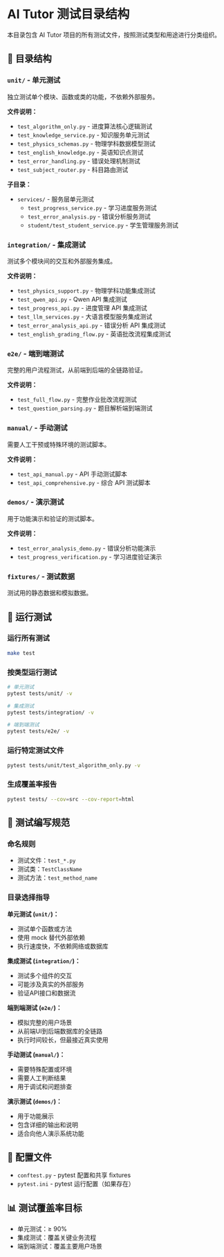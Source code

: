 # AI Tutor 测试目录结构

本目录包含 AI Tutor 项目的所有测试文件，按照测试类型和用途进行分类组织。

## 📁 目录结构

### `unit/` - 单元测试
独立测试单个模块、函数或类的功能，不依赖外部服务。

**文件说明：**
- `test_algorithm_only.py` - 进度算法核心逻辑测试
- `test_knowledge_service.py` - 知识服务单元测试
- `test_physics_schemas.py` - 物理学科数据模型测试
- `test_english_knowledge.py` - 英语知识点测试
- `test_error_handling.py` - 错误处理机制测试
- `test_subject_router.py` - 科目路由测试

**子目录：**
- `services/` - 服务层单元测试
  - `test_progress_service.py` - 学习进度服务测试
  - `test_error_analysis.py` - 错误分析服务测试
  - `student/test_student_service.py` - 学生管理服务测试

### `integration/` - 集成测试
测试多个模块间的交互和外部服务集成。

**文件说明：**
- `test_physics_support.py` - 物理学科功能集成测试
- `test_qwen_api.py` - Qwen API 集成测试
- `test_progress_api.py` - 进度管理 API 集成测试
- `test_llm_services.py` - 大语言模型服务集成测试
- `test_error_analysis_api.py` - 错误分析 API 集成测试
- `test_english_grading_flow.py` - 英语批改流程集成测试

### `e2e/` - 端到端测试
完整的用户流程测试，从前端到后端的全链路验证。

**文件说明：**
- `test_full_flow.py` - 完整作业批改流程测试
- `test_question_parsing.py` - 题目解析端到端测试

### `manual/` - 手动测试
需要人工干预或特殊环境的测试脚本。

**文件说明：**
- `test_api_manual.py` - API 手动测试脚本
- `test_api_comprehensive.py` - 综合 API 测试脚本

### `demos/` - 演示测试
用于功能演示和验证的测试脚本。

**文件说明：**
- `test_error_analysis_demo.py` - 错误分析功能演示
- `test_progress_verification.py` - 学习进度验证演示

### `fixtures/` - 测试数据
测试用的静态数据和模拟数据。

## 🚀 运行测试

### 运行所有测试
```bash
make test
```

### 按类型运行测试
```bash
# 单元测试
pytest tests/unit/ -v

# 集成测试
pytest tests/integration/ -v

# 端到端测试
pytest tests/e2e/ -v
```

### 运行特定测试文件
```bash
pytest tests/unit/test_algorithm_only.py -v
```

### 生成覆盖率报告
```bash
pytest tests/ --cov=src --cov-report=html
```

## 📝 测试编写规范

### 命名规则
- 测试文件：`test_*.py`
- 测试类：`TestClassName`
- 测试方法：`test_method_name`

### 目录选择指导

**单元测试 (`unit/`)：**
- 测试单个函数或方法
- 使用 mock 替代外部依赖
- 执行速度快，不依赖网络或数据库

**集成测试 (`integration/`)：**
- 测试多个组件的交互
- 可能涉及真实的外部服务
- 验证API接口和数据流

**端到端测试 (`e2e/`)：**
- 模拟完整的用户场景
- 从前端UI到后端数据库的全链路
- 执行时间较长，但最接近真实使用

**手动测试 (`manual/`)：**
- 需要特殊配置或环境
- 需要人工判断结果
- 用于调试和问题排查

**演示测试 (`demos/`)：**
- 用于功能展示
- 包含详细的输出和说明
- 适合向他人演示系统功能

## 🔧 配置文件

- `conftest.py` - pytest 配置和共享 fixtures
- `pytest.ini` - pytest 运行配置（如果存在）

## 📊 测试覆盖率目标

- 单元测试：≥ 90%
- 集成测试：覆盖关键业务流程
- 端到端测试：覆盖主要用户场景
